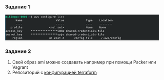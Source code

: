 ### Задание 1
![](Задание1_1.png)

### Задание 2
1. Свой образ ami можно создавать например при помощи Packer или Vagrant
2. Репозиторий с [конфигурацией terraform](../terraform)